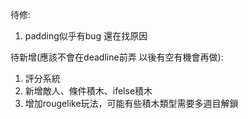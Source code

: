 待修:
1. padding似乎有bug 還在找原因

待新增(應該不會在deadline前弄 以後有空有機會再做):
1. 評分系統
2. 新增敵人、條件積木、ifelse積木
3. 增加rougelike玩法，可能有些積木類型需要多週目解鎖